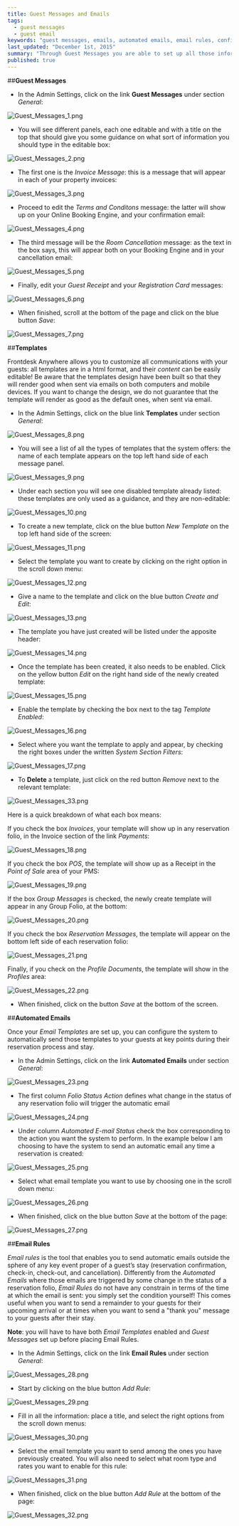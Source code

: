```yaml
---
title: Guest Messages and Emails
tags: 
  - guest messages
  - guest email
keywords: "guest messages, emails, automated emails, email rules, confirmation email, invoice, templates, email templates"
last_updated: "December 1st, 2015"
summary: "Through Guest Messages you are able to set up all those information about your property that you need to communicate to your guests, for example your Cancellation Policy, or your Terms and Conditions. These messagages will appear in some areas of your Frontdesk Anywhere like on the Booking Engine, or on your Email Templates. You can think of them as snippet messages that will then be applied to all communications you will set up to have with your guests.  "
published: true
---
```







##**Guest Messages**  


 - In the Admin Settings, click on the link **Guest Messages** under section _General_:  
 
![Guest_Messages_1.png]({{site.baseurl}}/images/Guest_Messages_1.png)



 
 - You will see different panels, each one editable and with a title on the top that should give you some guidance on what sort of information you should type in the editable box:  
 
![Guest_Messages_2.png]({{site.baseurl}}/images/Guest_Messages_2.png)


 
 - The first one is the _Invoice Message_: this is a message that will appear in each of your property invoices:    
 
![Guest_Messages_3.png]({{site.baseurl}}/images/Guest_Messages_3.png)


 
 - Proceed to edit the _Terms and Conditons_ message: the latter will show up on your Online Booking Engine, and your confirmation email:  
 
![Guest_Messages_4.png]({{site.baseurl}}/images/Guest_Messages_4.png)


 
 - The third message will be the _Room Cancellation_ message: as the text in the box says, this will appear both on your Booking Engine and in your cancellation email:  
 
![Guest_Messages_5.png]({{site.baseurl}}/images/Guest_Messages_5.png)


 
 - Finally, edit your _Guest Receipt_ and your _Registration Card_ messages:  
 
![Guest_Messages_6.png]({{site.baseurl}}/images/Guest_Messages_6.png)


 
 - When finished, scroll at the bottom of the page and click on the blue button _Save_:  
 
![Guest_Messages_7.png]({{site.baseurl}}/images/Guest_Messages_7.png)


 
 ##**Templates**  

Frontdesk Anywhere allows you to customize all communications with your guests: all templates are in a html format, and their _content_ can be easily editable! Be aware that the templates design have been built so that they will render good when sent via emails on both computers and mobile devices. If you want to change the design, we do not guarantee that the template will render as good as the default ones, when sent via email. 

 - In the Admin Settings, click on the blue link **Templates** under section _General_:  
 

![Guest_Messages_8.png]({{site.baseurl}}/images/Guest_Messages_8.png)


 
 - You will see a list of all the types of templates that the system offers: the name of each template appears on the top left hand side of each message panel.
 
![Guest_Messages_9.png]({{site.baseurl}}/images/Guest_Messages_9.png)



 
 - Under each section you will see one disabled template already listed: these templates are only used as a guidance, and they are non-editable:  
 
![Guest_Messages_10.png]({{site.baseurl}}/images/Guest_Messages_10.png)



 - To create a new template, click on the blue button _New Template_ on the top left hand side of the screen:  
 
![Guest_Messages_11.png]({{site.baseurl}}/images/Guest_Messages_11.png)


 
 - Select the template you want to create by clicking on the right option in the scroll down menu:  
 
![Guest_Messages_12.png]({{site.baseurl}}/images/Guest_Messages_12.png)


 
 - Give a name to the template and click on the blue button _Create and Edit_:  
 
![Guest_Messages_13.png]({{site.baseurl}}/images/Guest_Messages_13.png)


 
 - The template you have just created will be listed under the apposite header:  
 
![Guest_Messages_14.png]({{site.baseurl}}/images/Guest_Messages_14.png)



 
 - Once the template has been created, it also needs to be enabled. Click on the yellow button _Edit_ on the right hand side of the newly created template:  
 
![Guest_Messages_15.png]({{site.baseurl}}/images/Guest_Messages_15.png)


 
 - Enable the template by checking the box next to the tag _Template Enabled_:  
 
![Guest_Messages_16.png]({{site.baseurl}}/images/Guest_Messages_16.png)


 
 - Select where you want the template to apply and appear, by checking the right boxes under the written _System Section Filters_:  
 
![Guest_Messages_17.png]({{site.baseurl}}/images/Guest_Messages_17.png)


 
- To **Delete** a template, just click on the red button _Remove_ next to the relevant template:  

![Guest_Messages_33.png]({{site.baseurl}}/images/Guest_Messages_33.png)


 
Here is a quick breakdown of what each box means:  

If you check the box _Invoices_, your template will show up in any reservation folio, in the Invoice section of the link _Payments_:  
 
![Guest_Messages_18.png]({{site.baseurl}}/images/Guest_Messages_18.png)



 
If you check the box _POS_, the template will show up as a Receipt in the _Point of Sale_ area of your PMS:  

![Guest_Messages_19.png]({{site.baseurl}}/images/Guest_Messages_19.png)



If the box _Group Messages_ is checked, the newly create template will appear in any Group Folio, at the bottom:  

![Guest_Messages_20.png]({{site.baseurl}}/images/Guest_Messages_20.png)


 
 If you check the box _Reservation Messages_, the template will appear on the bottom left side of each reservation folio:  
 
![Guest_Messages_21.png]({{site.baseurl}}/images/Guest_Messages_21.png)


 
 Finally, if you check on the _Profile Documents_, the template will show in the _Profiles_ area:  
 
![Guest_Messages_22.png]({{site.baseurl}}/images/Guest_Messages_22.png)


 
 - When finished, click on the button _Save_ at the bottom of the screen.
 



##**Automated Emails**  
 
Once your _Email Templates_ are set up, you can configure the system to automatically send those templates to your guests at key points during their reservation process and stay.  

 - In the Admin Settings, click on the link **Automated Emails** under section _General_:  
 
![Guest_Messages_23.png]({{site.baseurl}}/images/Guest_Messages_23.png)



 
 - The first column _Folio Status Action_ defines what change in the status of any reservation folio will trigger the automatic email

![Guest_Messages_24.png]({{site.baseurl}}/images/Guest_Messages_24.png)

 
 
 - Under column _Automated E-mail Status_ check the box corresponding to the action you want the system to perform. In the example below I am choosing to have the system to send an automatic email any time a reservation is created:  
 
![Guest_Messages_25.png]({{site.baseurl}}/images/Guest_Messages_25.png)

  

 - Select what email template you want to use by choosing one in the scroll down menu: 

![Guest_Messages_26.png]({{site.baseurl}}/images/Guest_Messages_26.png)



 - When finished, click on the blue button _Save_ at the bottom of the page:  
 
![Guest_Messages_27.png]({{site.baseurl}}/images/Guest_Messages_27.png)


 

##**Email Rules**  

_Email rules_ is the tool that enables you to send automatic emails outside the sphere of any key event proper of a guest’s stay (reservation confirmation, check-in, check-out, and cancellation). Differently from the _Automated Emails_ where those emails are triggered by some change in the status of a reservation folio, _Email Rules_ do not have any constrain in terms of the time at which the email is sent: you simply set the condition yourself! This comes useful when you want to send a remainder to your guests for their upcoming arrival or at times when you want to send a "thank you" message to your guests after their stay.  

**Note**: you will have to have both _Email Templates_ enabled and _Guest Messages_ set up before placing Email Rules. 

 - In the Admin Settings, click on the link **Email Rules** under section _General_:  
 

![Guest_Messages_28.png]({{site.baseurl}}/images/Guest_Messages_28.png)


 
 - Start by clicking on the blue button _Add Rule_:  
 
![Guest_Messages_29.png]({{site.baseurl}}/images/Guest_Messages_29.png)


 
 - Fill in all the information: place a title, and select the right options from the scroll down menus:  
 
![Guest_Messages_30.png]({{site.baseurl}}/images/Guest_Messages_30.png)


 
  - Select the email template you want to send among the ones you have previously created. You will also need to select what room type and rates you want to enable for this rule:  
  
![Guest_Messages_31.png]({{site.baseurl}}/images/Guest_Messages_31.png)



 - When finished, click on the blue button _Add Rule_ at the bottom of the page:  

![Guest_Messages_32.png]({{site.baseurl}}/images/Guest_Messages_32.png)
